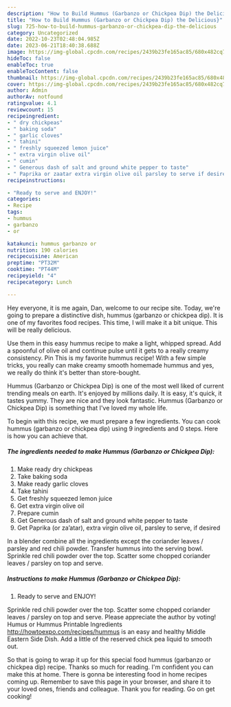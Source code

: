 ```yaml
---
description: "How to Build Hummus (Garbanzo or Chickpea Dip) the Delicious}"
title: "How to Build Hummus (Garbanzo or Chickpea Dip) the Delicious}"
slug: 725-how-to-build-hummus-garbanzo-or-chickpea-dip-the-delicious
category: Uncategorized
date: 2022-10-23T02:48:04.985Z
date: 2023-06-21T18:40:38.688Z
image: https://img-global.cpcdn.com/recipes/2439b23fe165ac85/680x482cq70/hummus-garbanzo-or-chickpea-dip-recipe-main-photo.jpg
hideToc: false
enableToc: true
enableTocContent: false
thumbnail: https://img-global.cpcdn.com/recipes/2439b23fe165ac85/680x482cq70/hummus-garbanzo-or-chickpea-dip-recipe-main-photo.jpg
cover: https://img-global.cpcdn.com/recipes/2439b23fe165ac85/680x482cq70/hummus-garbanzo-or-chickpea-dip-recipe-main-photo.jpg
author: Admin
authorAv: notfound
ratingvalue: 4.1
reviewcount: 15
recipeingredient:
- " dry chickpeas"
- " baking soda"
- " garlic cloves"
- " tahini"
- " freshly squeezed lemon juice"
- " extra virgin olive oil"
- " cumin"
- " Generous dash of salt and ground white pepper to taste"
- " Paprika or zaatar extra virgin olive oil parsley to serve if desired"
recipeinstructions:

- "Ready to serve and ENJOY!"
categories:
- Recipe
tags:
- hummus
- garbanzo
- or

katakunci: hummus garbanzo or 
nutrition: 190 calories
recipecuisine: American
preptime: "PT32M"
cooktime: "PT44M"
recipeyield: "4"
recipecategory: Lunch

---
```



Hey everyone, it is me again, Dan, welcome to our recipe site. Today, we're going to prepare a distinctive dish, hummus (garbanzo or chickpea dip). It is one of my favorites food recipes. This time, I will make it a bit unique. This will be really delicious.

Use them in this easy hummus recipe to make a light, whipped spread. Add a spoonful of olive oil and continue pulse until it gets to a really creamy consistency. Pin This is my favorite hummus recipe! With a few simple tricks, you really can make creamy smooth homemade hummus and yes, we really do think it&#39;s better than store-bought.

Hummus (Garbanzo or Chickpea Dip) is one of the most well liked of current trending meals on earth. It's enjoyed by millions daily. It is easy, it's quick, it tastes yummy. They are nice and they look fantastic. Hummus (Garbanzo or Chickpea Dip) is something that I've loved my whole life.


To begin with this recipe, we must prepare a few ingredients. You can cook hummus (garbanzo or chickpea dip) using 9 ingredients and 0 steps. Here is how you can achieve that.

<!--inarticleads1-->

##### The ingredients needed to make Hummus (Garbanzo or Chickpea Dip):

1. Make ready  dry chickpeas
1. Take  baking soda
1. Make ready  garlic cloves
1. Take  tahini
1. Get  freshly squeezed lemon juice
1. Get  extra virgin olive oil
1. Prepare  cumin
1. Get  Generous dash of salt and ground white pepper to taste
1. Get  Paprika (or za’atar), extra virgin olive oil, parsley to serve, if desired


In a blender combine all the ingredients except the coriander leaves / parsley and red chili powder. Transfer hummus into the serving bowl. Sprinkle red chili powder over the top. Scatter some chopped coriander leaves / parsley on top and serve. 

<!--inarticleads2-->

##### Instructions to make Hummus (Garbanzo or Chickpea Dip):


1. Ready to serve and ENJOY!

Sprinkle red chili powder over the top. Scatter some chopped coriander leaves / parsley on top and serve. Please appreciate the author by voting! Humus or Hummus Printable Ingredients http://howtoexpo.com/recipes/hummus is an easy and healthy Middle Eastern Side Dish. Add a little of the reserved chick pea liquid to smooth out. 

So that is going to wrap it up for this special food hummus (garbanzo or chickpea dip) recipe. Thanks so much for reading. I'm confident you can make this at home. There is gonna be interesting food in home recipes coming up. Remember to save this page in your browser, and share it to your loved ones, friends and colleague. Thank you for reading. Go on get cooking!
